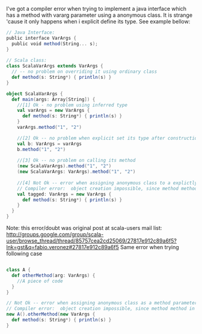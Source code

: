 I've got a compiler error when trying to implement a java interface which has a method with vararg parameter using a anonymous class. It is strange 'cause it only happens when i explicit define its type. See example bellow:

```scala
// Java Interface: 
public interface VarArgs {
  public void method(String... s);
} 
 
// Scala class: 
class ScalaVarArgs extends VarArgs { 
  // -- no problem on overriding it using ordinary class 
  def method(s: String*) { println(s) } 
} 

object ScalaVarArgs { 
  def main(args: Array[String]) { 
    //[1] Ok - no problem using inferred type 
    val varArgs = new VarArgs { 
      def method(s: String*) { println(s) } 
    } 
    varArgs.method("1", "2") 

    //[2] Ok -- no problem when explicit set its type after construction
    val b: VarArgs = varArgs 
    b.method("1", "2") 
    
    //[3] Ok -- no problem on calling its method
    (new ScalaVarArgs).method("1", "2") 
    (new ScalaVarArgs: VarArgs).method("1", "2") 
    
    //[4] Not Ok -- error when assigning anonymous class to a explictly typed val
    // Compiler error:  object creation impossible, since method method in trait VarArgs of type (s: <repeated...>[java.lang.String])Unit is not defined 
    val tagged: VarArgs = new VarArgs { 
      def method(s: String*) { println(s) } 
    } 
  } 
} 
```

Note: this error/doubt was original post at scala-users mail list: http://groups.google.com/group/scala-user/browse_thread/thread/85757cea2cd25069/27817e912c89a6f5?lnk=gst&q=fabio.veronez#27817e912c89a6f5
Same error when trying following case

```scala

class A {
  def otherMethod(arg: VarArgs) {
    //A piece of code
  }
}

// Not Ok -- error when assigning anonymous class as a method parameter
// Compiler error:  object creation impossible, since method method in trait VarArgs of type (s: <repeated...>[java.lang.String])Unit is not defined
new A().otherMethod(new VarArgs {
  def method(s: String*) { println(s) }
}

```
